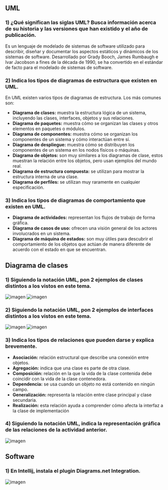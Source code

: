 ## **UML**

### 1) ¿Qué significan las siglas UML? Busca información acerca de su historia y las versiones que han existido y el año de publicación.

Es un lenguaje de modelado de sistemas de software utilizado para describir, diseñar y documentar los aspectos estáticos y dinámicos de los sistemas de software. 
Desarrollado por Grady Booch, James Rumbaugh e Ivar Jacobson a fines de la década de 1990, se ha convertido en el estándar de facto para el modelado de sistemas de software.

### 2) Indica los tipos de diagramas de estructura que existen en UML.
En UML existen varios tipos de diagramas de estructura. Los más comunes son:

- **Diagrama de clases:** muestra la estructura lógica de un sistema, incluyendo las clases, interfaces, objetos y sus relaciones.
- **Diagrama de paquetes:** muestra cómo se organizan las clases y otros elementos en paquetes o módulos.
- **Diagrama de componentes:** muestra cómo se organizan los componentes de un sistema y cómo interactúan entre sí.
- **Diagrama de despliegue:** muestra cómo se distribuyen los componentes de un sistema en los nodos físicos o máquinas.
- **Diagrama de objetos:** son muy similares a los diagramas de clase, estos muestran la relación entre los objetos, pero usan ejemplos del mundo real.
- **Diagrama de estructura compuesta:** se utilizan para mostrar la estructura interna de una clase.
- **Diagrama de perfiles:** se utilizan muy raramente en cualquier especificación.

### 3) Indica los tipos de diagramas de comportamiento que existen en UML.

- **Diagrama de actividades:** representan los flujos de trabajo de forma gráfica.
- **Diagrama de casos de uso:** ofrecen una visión general de los actores involucrados en un sistema.
- **Diagrama de máquina de estados:** son muy útiles para descubrir el comportamiento de los objetos que actúan de manera diferente de acuerdo con el estado en que se encuentran.

## **Diagrama de clases**

### 1) Siguiendo la notación UML, pon 2 ejemplos de clases distintos a los vistos en este tema.
![imagen](https://raw.githubusercontent.com/Jesusjp759/Apuntes_ED/main/Imagenes/Empresa.png)
![imagen](https://raw.githubusercontent.com/Jesusjp759/Apuntes_ED/main/Imagenes/Trabajador.png)

### 2) Siguiendo la notación UML, pon 2 ejemplos de interfaces distintos a los vistos en este tema.
![imagen](https://raw.githubusercontent.com/Jesusjp759/Apuntes_ED/main/Imagenes/Contratable.png)
![imagen](https://raw.githubusercontent.com/Jesusjp759/Apuntes_ED/main/Imagenes/Reabastecer.png)

### 3) Indica los tipos de relaciones que pueden darse y explica brevemente.
- **Asociación:** relación estructural que describe una conexión entre objetos.
- **Agregación:** indica que una clase es parte de otra clase.
- **Composición:** relación en la que la vida de la clase contenida debe coincidir con la vida de la clase contenedora.
- **Dependencia:** se usa cuando un objeto no está contenido en ningún campo.
- **Generalización:** representa la relación entre clase principal y clase secundaria.
- **Realización:** esta relación ayuda a comprender cómo afecta la interfaz a la clase de implementación

### 4) Siguiendo la notación UML, indica la representación gráfica de las relaciones de la actividad anterior.
![imagen](https://raw.githubusercontent.com/Jesusjp759/Apuntes_ED/main/Imagenes/RelacionesUML.png)

## **Software**

### 1) En Intellij, instala el plugin Diagrams.net Integration.
![imagen](https://raw.githubusercontent.com/Jesusjp759/Apuntes_ED/main/Imagenes/diagramsintellij.png)
